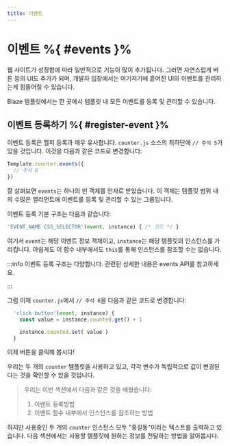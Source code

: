 ```yaml
---
title: 이벤트
---
```


# 이벤트 %{ #events }%

웹 사이트가 성장함에 따라 일반적으로 기능이 많이 추가됩니다.
그러면 자연스럽게 버튼 등의 UI도 추가가 되며,
개발자 입장에서는 여기저기에 흩어진 UI의 이벤트를 관리하는게 힘들어질 수 있습니다.

Blaze 템플릿에서는 한 곳에서 템플릿 내 모든 이벤트를 등록 및 관리할 수 있습니다.

## 이벤트 등록하기 %{ #register-event }%

이벤트 등록은 헬퍼 등록과 매우 유사합니다.
`counter.js` 소스의 최하단에 `// 주석 5`가 있을 것입니다.
이것을 다음과 같은 코드로 변경합니다:

```js
Template.counter.events({
  // 주석 6
})
```

잘 살펴보면 `events`는 하나의 빈 객체를 인자로 받았습니다.
이 객체는 템플릿 범위 내의 수많은 엘리먼트에 이벤트를 등록 및 관리할 수 있는 그룹입니다.

이벤트 등록 기본 구조는 다음과 같습니다:
```js
'EVENT_NAME CSS_SELECTOR'(event, instance) { /* 코드 */ }
```

여기서 `event`는 해당 이벤트 정보 객체이고,
`instance`는 해당 템플릿의 인스턴스를 가리킵니다.
아쉽게도 이 함수 내부에서도 `this`를 통해 인스턴스를 참조할 수는 없습니다.

:::info
이벤트 등록 구조는 다양합니다.
관련된 상세한 내용은 events API를 참고하세요.

[//]: # (todo: link)
:::

그럼 이제 `counter.js`에서 `// 주석 6`을 다음과 같은 코드로 변경합니다:
```js
  'click button'(event, instance) {
    const value = instance.counted.get() + 1

    instance.counted.set( value )
  }
```

이제 버튼을 클릭해 봅시다!

우리는 두 개의 `counter` 템플릿을 사용하고 있고,
각각 변수가 독립적으로 값이 변경된다는 것을 확인할 수 있을 것입니다.

> 우리는 이번 섹션에서 다음과 같은 것을 배웠습니다:
> 1. 이벤트 등록방법
> 2. 이벤트 함수 내부에서 인스턴스를 참조하는 방법

하지만 사용중인 두 개의 `counter` 인스턴스 모두 "홍길동"이라는 텍스트를 출력하고 있습니다.
다음 섹션에서는 사용할 템플릿에 원하는 정보를 전달하는 방법을 알아봅시다.






















